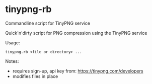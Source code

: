 # tinypng-rb
Commandline script for TinyPNG service

Quick'n'dirty script for PNG compression using the TinyPNG service

Usage:

`tinypng.rb <file or directory> ...`

Notes:
  - requires sign-up, api key from: https://tinypng.com/developers
  - modifies files in place
